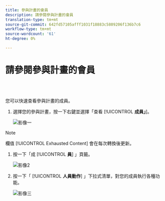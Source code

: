 ```yaml
---
title: 參與計畫的會員
description: 請參閱參與計畫的會員
translation-type: tm+mt
source-git-commit: 642fd57105afff1031f18883c5809206f136b7c6
workflow-type: tm+mt
source-wordcount: '61'
ht-degree: 0%

---
```



# 請參閱參與計畫的會員

<br> 

您可以快速查看參與計畫的成員。

1. 選擇您的參與計畫，按一下右鍵並選擇「查看 [!UICONTROL **成員」**]。

   ![影像一](/help/sky/assets/engagement-programs/see-members-of-an-engagement-program/see-members-of-an-engagement-program-1.png)

>[!NOTE]
>
>欄值 [!UICONTROL Exhausted Content] 會在每次轉換後更新。

1. 按一下「成 [!UICONTROL **員**] 」頁籤。

   ![影像2](/help/sky/assets/engagement-programs/see-members-of-an-engagement-program/see-members-of-an-engagement-program-2.png)

1. 按一下「 [!UICONTROL **人員動作**] 」下拉式清單，對您的成員執行各種功能。

   ![影像三](/help/sky/assets/engagement-programs/see-members-of-an-engagement-program/see-members-of-an-engagement-program-3.png)
